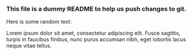 ### This file is a dummy README to help us push changes to git.

Here is some random text:

Lorem ipsum dolor sit amet, consectetur adipiscing elit.
Fusce sagittis, turpis in faucibus finibus, nunc purus accumsan nibh,
eget lobortis lacus neque vitae tellus.
